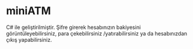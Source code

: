 # miniATM
C# ile geliştirilmiştir. Şifre girerek hesabınızın bakiyesini görüntüleyebilirsiniz, para çekebilirsiniz /yatırabilirsiniz ya da hesabınızdan  çıkış yapabilirsiniz. 
